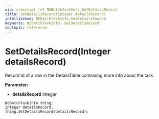 ```yaml
---
uid: crmscript_ref_NSBatchTaskInfo_SetDetailsRecord
title: SetDetailsRecord(Integer detailsRecord)
intellisense: NSBatchTaskInfo.SetDetailsRecord
keywords: NSBatchTaskInfo, GetDetailsRecord
so.topic: reference
---
```


# SetDetailsRecord(Integer detailsRecord)

Record Id of a row in the DetailsTable containing more info about the task.

**Parameter:** 
* **detailsRecord** Integer

```crmscript
NSBatchTaskInfo thing;
Integer detailsRecord;
thing.SetDetailsRecord(detailsRecord);
```

